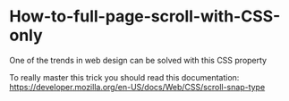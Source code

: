 # How-to-full-page-scroll-with-CSS-only
One of the trends in web design can be solved with this CSS property


To really master this trick you should read this documentation: https://developer.mozilla.org/en-US/docs/Web/CSS/scroll-snap-type
